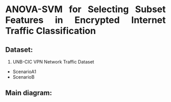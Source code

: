 <h1 align="justify">ANOVA-SVM for Selecting Subset Features in Encrypted Internet Traffic Classification </h1>

## Dataset:
1. UNB-CIC VPN Network Traffic Dataset
  - ScenarioA1
  - ScenarioB

## Main diagram:
